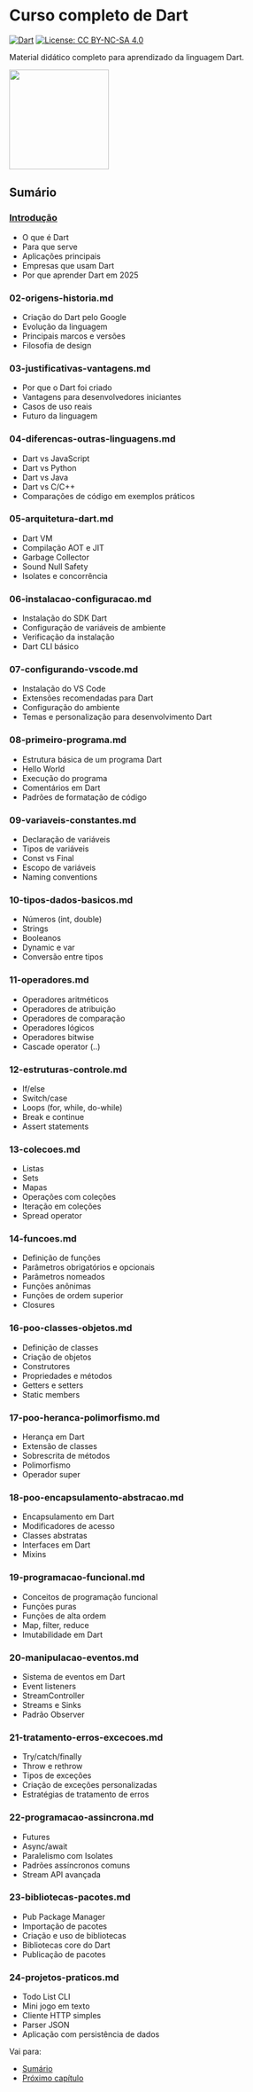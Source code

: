 # Curso completo de Dart
[![Dart](https://img.shields.io/badge/Dart-3.3.0-0175C2?style=plastic&logo=dart&logoColor=white)](https://dart.dev)
[![License: CC BY-NC-SA 4.0](https://img.shields.io/badge/License-CC%20BY--NC--SA%204.0-lightgrey.svg)](https://creativecommons.org/licenses/by-nc-sa/4.0/)

Material didático completo para aprendizado da linguagem Dart.

[<img src="https://dart.dev/assets/img/logo/dart-logo-for-shares.png" width="180">](https://dart.dev)

## Sumário

### [Introdução](https://github.com/claulis/flutter/blob/main/dart/capitulos/introducao-dart.md)
- O que é Dart
- Para que serve
- Aplicações principais
- Empresas que usam Dart
- Por que aprender Dart em 2025

### 02-origens-historia.md
- Criação do Dart pelo Google
- Evolução da linguagem
- Principais marcos e versões
- Filosofia de design

### 03-justificativas-vantagens.md
- Por que o Dart foi criado
- Vantagens para desenvolvedores iniciantes
- Casos de uso reais
- Futuro da linguagem

### 04-diferencas-outras-linguagens.md
- Dart vs JavaScript
- Dart vs Python
- Dart vs Java
- Dart vs C/C++
- Comparações de código em exemplos práticos

### 05-arquitetura-dart.md
- Dart VM
- Compilação AOT e JIT
- Garbage Collector
- Sound Null Safety
- Isolates e concorrência

### 06-instalacao-configuracao.md
- Instalação do SDK Dart
- Configuração de variáveis de ambiente
- Verificação da instalação
- Dart CLI básico

### 07-configurando-vscode.md
- Instalação do VS Code
- Extensões recomendadas para Dart
- Configuração do ambiente
- Temas e personalização para desenvolvimento Dart

### 08-primeiro-programa.md
- Estrutura básica de um programa Dart
- Hello World
- Execução do programa
- Comentários em Dart
- Padrões de formatação de código

### 09-variaveis-constantes.md
- Declaração de variáveis
- Tipos de variáveis
- Const vs Final
- Escopo de variáveis
- Naming conventions

### 10-tipos-dados-basicos.md
- Números (int, double)
- Strings
- Booleanos
- Dynamic e var
- Conversão entre tipos

### 11-operadores.md
- Operadores aritméticos
- Operadores de atribuição
- Operadores de comparação
- Operadores lógicos
- Operadores bitwise
- Cascade operator (..)

### 12-estruturas-controle.md
- If/else
- Switch/case
- Loops (for, while, do-while)
- Break e continue
- Assert statements

### 13-colecoes.md
- Listas
- Sets
- Mapas
- Operações com coleções
- Iteração em coleções
- Spread operator

### 14-funcoes.md
- Definição de funções
- Parâmetros obrigatórios e opcionais
- Parâmetros nomeados
- Funções anônimas
- Funções de ordem superior
- Closures

### 16-poo-classes-objetos.md
- Definição de classes
- Criação de objetos
- Construtores
- Propriedades e métodos
- Getters e setters
- Static members

### 17-poo-heranca-polimorfismo.md
- Herança em Dart
- Extensão de classes
- Sobrescrita de métodos
- Polimorfismo
- Operador super

### 18-poo-encapsulamento-abstracao.md
- Encapsulamento em Dart
- Modificadores de acesso
- Classes abstratas
- Interfaces em Dart
- Mixins

### 19-programacao-funcional.md
- Conceitos de programação funcional
- Funções puras
- Funções de alta ordem
- Map, filter, reduce
- Imutabilidade em Dart

### 20-manipulacao-eventos.md
- Sistema de eventos em Dart
- Event listeners
- StreamController
- Streams e Sinks
- Padrão Observer

### 21-tratamento-erros-excecoes.md
- Try/catch/finally
- Throw e rethrow
- Tipos de exceções
- Criação de exceções personalizadas
- Estratégias de tratamento de erros

### 22-programacao-assincrona.md
- Futures
- Async/await
- Paralelismo com Isolates
- Padrões assíncronos comuns
- Stream API avançada

### 23-bibliotecas-pacotes.md
- Pub Package Manager
- Importação de pacotes
- Criação e uso de bibliotecas
- Bibliotecas core do Dart
- Publicação de pacotes

### 24-projetos-praticos.md
- Todo List CLI
- Mini jogo em texto
- Cliente HTTP simples
- Parser JSON
- Aplicação com persistência de dados

Vai para:
- [Sumário](https://github.com/claulis/flutter/blob/main/dart/README.md)
- [Próximo capítulo](https://github.com/claulis/flutter/blob/main/dart/capitulos/origens-historia.md)

